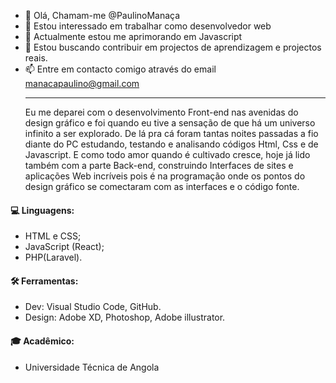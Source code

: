 - 👋 Olá, Chamam-me @PaulinoManaça
- 👀 Estou interessado em trabalhar como desenvolvedor web
- 🌱 Actualmente estou me aprimorando em Javascript
- 💞️ Estou buscando contribuir em projectos de aprendizagem e projectos reais.
- 📫 Entre em contacto comigo através do email manacapaulino@gmail.com <br><hr>
Eu me deparei com o desenvolvimento Front-end nas avenidas do design gráfico e foi quando eu tive a sensação de que há um universo infinito a ser explorado.
De lá pra cá foram tantas noites passadas a fio diante do PC estudando, testando e analisando códigos Html, Css e de Javascript. E como todo amor quando é cultivado cresce, hoje já lido também com a parte Back-end, construindo Interfaces de sites e aplicações Web incríveis pois é na programação onde os pontos do design gráfico se comectaram com as interfaces e o código fonte.
<h4>💻 Linguagens:</h4>
<ul>
<li>HTML e CSS;</li>
<li>JavaScript (React);</li>
<li>PHP(Laravel).</li>
 </ul>
<h4>🛠️ Ferramentas:</h4>
<ul>
  <li>Dev: Visual Studio Code, GitHub.</li>
  <li>Design: Adobe XD, Photoshop, Adobe illustrator.</li>
</ul>

<h4>🎓 Acadêmico:</h4>
<ul>
  <li>Universidade Técnica de Angola</li>
</ul>





<!---
PaulinoDever/PaulinoDever is a ✨ special ✨ repository because its `README.md` (this file) appears on your GitHub profile.
You can click the Preview link to take a look at your changes.
--->
